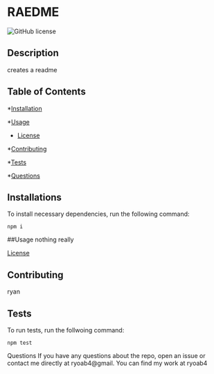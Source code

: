 # RAEDME
![GitHub license](https://img.shields.io/badge/License-Apache_2.0-blue.svg)


## Description
creates a readme


## Table of Contents
*[Installation](#installation)

*[Usage](#usage)

* [License](#license)

*[Contributing](#contributing)

*[Tests](#tests)

*[Questions](#questions)


## Installations 

To install necessary dependencies, run the following command:

```
npm i
```


##Usage
nothing really


[License](#license)



## Contributing
ryan


## Tests
To run tests, run the follwoing command:
```
npm test
```

Questions
If you have any questions about the repo, open an issue or contact me directly at ryoab4@gmail.  You can find my work at ryoab4


